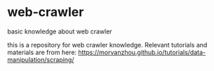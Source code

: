 # web-crawler
basic knowledge about web crawler

this is a repository for web crawler knowledge.
Relevant tutorials and materials are from here: https://morvanzhou.github.io/tutorials/data-manipulation/scraping/
